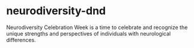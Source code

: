 # neurodiversity-dnd
Neurodiversity Celebration Week is a time to celebrate and recognize the unique strengths and perspectives of individuals with neurological differences. 
